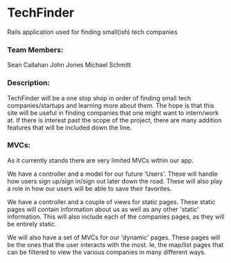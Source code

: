 TechFinder
==========

Rails application used for finding small(ish) tech companies

### Team Members:

Sean Callahan
John Jones
Michael Schmitt

### Description:
TechFinder will be a one stop shop in order of finding small tech companies/startups and learning more about them. The hope is that this site will be useful in finding companies that one might want to intern/work at. If there is interest past the scope of the project, there are many addition features that will be included down the line.

### MVCs:
As it currently stands there are very limited MVCs within our app. 

We have a controller and a model for our future 'Users'. These will handle how users sign up/sign in/sign out later down the road. These will also play a role in how our users will be able to save their favorites. 

We have a controller and a couple of views for static pages. These static pages will contain information about us as well as any other 'static' information. This will also include each of the companies pages, as they will be entirely static.

We will also have a set of MVCs for our 'dynamic' pages. These pages will be the ones that the user interacts with the most. Ie, the map/list pages that can be filtered to view the various companies in many different ways. 